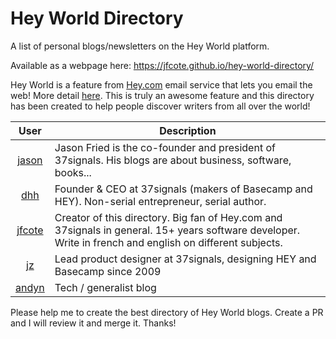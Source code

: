 # Hey World Directory
A list of personal blogs/newsletters on the Hey World platform.

Available as a webpage here: https://jfcote.github.io/hey-world-directory/

Hey World is a feature from [Hey.com](https://hey.com) email service that lets you email the web! More detail [here](https://www.hey.com/features/email-the-web/). This is truly an awesome feature and this directory has been created to help people discover writers from all over the world!

| User                                          | Description                                                           | 
|:---------------------------------------------:|-----------------------------------------------------------------------|
| [jason](https://world.hey.com/jason)          | Jason Fried is the co-founder and president of 37signals. His blogs are about business, software, books...  |
| [dhh](https://world.hey.com/dhh)              | Founder & CEO at 37signals (makers of Basecamp and HEY). Non-serial entrepreneur, serial author. |
| [jfcote](https://world.hey.com/jfcote)        | Creator of this directory. Big fan of Hey.com and 37signals in general. 15+ years software developer. Write in french and english on different subjects. |
| [jz](https://world.hey.com/jz)                | Lead product designer at 37signals, designing HEY and Basecamp since 2009 |
| [andyn](httpsL//world.hey.com/andyn)          | Tech / generalist blog                                                    |

Please help me to create the best directory of Hey World blogs. Create a PR and I will review it and merge it. Thanks!
